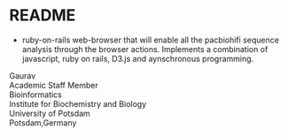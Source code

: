 # README

- ruby-on-rails web-browser that will enable all the pacbiohifi sequence analysis through the browser actions. Implements a combination of javascript, ruby on rails, D3.js and aynschronous programming.
  
Gaurav \
Academic Staff Member \
Bioinformatics \
Institute for Biochemistry and Biology \
University of Potsdam \
Potsdam,Germany
